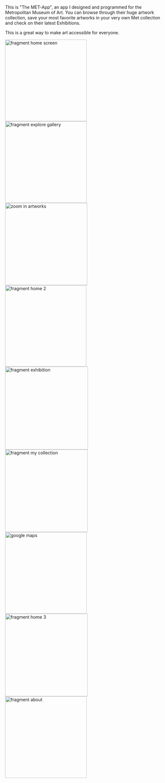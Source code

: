 This is "The MET-App", an app I designed and programmed for the Metropolitan Museum of Art. You can browse through their huge artwork collection, save your most favorite artworks in your very own Met collection and check on their latest Exhibitions. 

This is a great way to make art accessible for everyone.


<img width="263" alt="fragment home screen" src="https://user-images.githubusercontent.com/110381412/206261500-c15b6f96-9263-48c6-a4d8-329bc39c2ab4.png">
<img width="263" alt="fragment explore gallery" src="https://user-images.githubusercontent.com/110381412/206261528-242faf7b-17a8-43a6-b9bf-e336c06b1e0a.png">
<img width="265" alt="zoom in artworks" src="https://user-images.githubusercontent.com/110381412/206261541-784ff710-54a7-48d1-b833-177202a830f4.png">
<img width="262" alt="fragment home 2" src="https://user-images.githubusercontent.com/110381412/206262760-d0250567-1176-4706-a4a1-81ea6d32eb25.png">
<img width="267" alt="fragment exhibition" src="https://user-images.githubusercontent.com/110381412/206261570-3adf7f66-a317-44ee-b974-de9f8cdd3c30.png">
<img width="266" alt="fragment my collection" src="https://user-images.githubusercontent.com/110381412/206261584-c3deb958-94eb-4644-9195-f50492496eee.png">
<img width="263" alt="google maps" src="https://user-images.githubusercontent.com/110381412/206262634-7cc97493-a748-4939-98cd-b62dfbad431f.png">
<img width="266" alt="fragment home 3" src="https://user-images.githubusercontent.com/110381412/206262785-1e42c126-aaff-4f1d-8e09-9a8998738b7f.png">
<img width="263" alt="fragment about" src="https://user-images.githubusercontent.com/110381412/206262805-3ef1de98-f6d2-4760-830c-eeb0b37dab9e.png">
